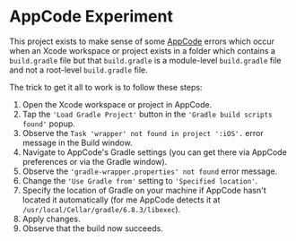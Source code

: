 # AppCode Experiment

This project exists to make sense of some [AppCode](https://www.jetbrains.com/objc/) errors which occur when an Xcode workspace or project exists in a folder which contains a `build.gradle` file but that `build.gradle` is a module-level `build.gradle` file and not a root-level `build.gradle` file.

The trick to get it all to work is to follow these steps:

1. Open the Xcode workspace or project in AppCode.
2. Tap the `'Load Gradle Project'` button in the `'Gradle build scripts found'` popup.
3. Observe the `Task 'wrapper' not found in project ':iOS'.` error message in the Build window.
4. Navigate to AppCode's Gradle settings (you can get there via AppCode preferences or via the Gradle window).
5. Observe the `'gradle-wrapper.properties' not found` error message.
6. Change the `'Use Gradle from'` setting to `'Specified location'`.
7. Specify the location of Gradle on your machine if AppCode hasn't located it automatically (for me AppCode detects it at `/usr/local/Cellar/gradle/6.8.3/libexec`).
7. Apply changes.
8. Observe that the build now succeeds.
